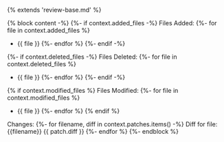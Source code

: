 {% extends 'review-base.md' %}

{% block content -%}
{%- if context.added_files -%}
Files Added:
{%- for file in context.added_files %}
- {{ file }}
{%- endfor %}
{%- endif -%}

{%- if context.deleted_files -%}
Files Deleted:
{%- for file in context.deleted_files %}
- {{ file }}
{%- endfor %}
{%- endif -%} 

{% if context.modified_files %}
Files Modified:
{%- for file in context.modified_files %}
- {{ file }}
{%- endfor %}
{% endif %} 

Changes:
{%- for filename, diff in context.patches.items() -%}
Diff for file: {{filename}}
{{ patch.diff }}
{%- endfor %}
{%- endblock %}